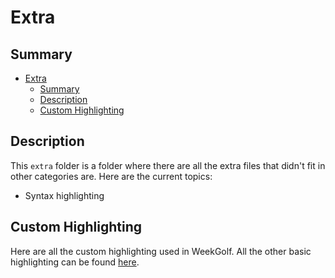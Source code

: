 # Extra
## Summary
- [Extra](#extra)
  - [Summary](#summary)
  - [Description](#description)
  - [Custom Highlighting](#custom-highlighting)

## Description
This `extra` folder is a folder where there are all the extra files that didn't fit in other categories are.
Here are the current topics:
- Syntax highlighting

## Custom Highlighting
Here are all the custom highlighting used in WeekGolf.
All the other basic highlighting can be found <a href="https://github.com/ajaxorg/ace-builds/tree/fdab4a6eabe634f888533e3a3922016c83f18d94/src">here<a>.